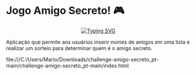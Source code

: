 # Jogo Amigo Secreto! 🎮

<div align="center">
  <a href="https://git.io/typing-svg">
    <img src="https://readme-typing-svg.demolab.com?font=Fira+Code&pause=1000&color=238636&center=true&vCenter=true&repeat=true&width=435&lines=Jogo+Amigo+Secreto!+🎁" alt="Typing SVG" />
  </a>
</div>

Aplicação que permite aos usuários inserir nomes de amigos em uma lista e realizar um sorteio para determinar quem é o amigo secreto.

file:///C:/Users/Mario/Downloads/challenge-amigo-secreto_pt-main/challenge-amigo-secreto_pt-main/index.html
